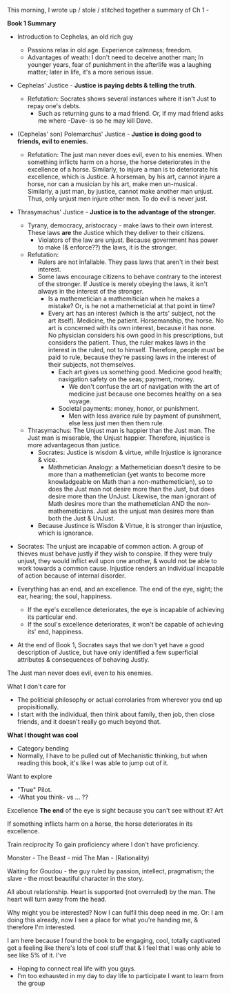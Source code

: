 This morning, I wrote up / stole / stitched together a summary of Ch 1 - 

**Book 1 Summary**

- Introduction to Cephelas, an old rich guy
	- Passions relax in old age. Experience calmness; freedom.
	- Advantages of weath: I don't need to deceive another man; In younger years, fear of punishment in the afterlife was a laughing matter; later in life, it's a more serious issue.
- Cephelas' Justice - **Justice is paying debts & telling the truth**.
	- Refutation: Socrates shows several instances where it isn't Just to repay one's debts.
		- Such as returning guns to a mad friend. Or, if my mad friend asks me where -Dave- is so he may kill Dave.


- (Cephelas' son) Polemarchus' Justice - **Justice is doing good to friends, evil to enemies.**
	- Refutation: The just man never does evil, even to his enemies.
		When something inflicts harm on a horse, the horse deteriorates in the excellence of a horse.
		Similarly, to injure a man is to deteriorate his excellence, which is Justice.
		 A horseman, by his art, cannot injure a horse, nor can a musician by his art, make men un-musical. Similarly, a just man, by justice, cannot make another man unjust. Thus, only unjust men injure other men. To do evil is never just.


- Thrasymachus' Justice - **Justice is to the advantage of the stronger.**
	- Tyrany, democracy, aristocracy - make laws to their own interest. These laws **are** the Justice which they deliver to their citizens. 
		- Violators of the law are unjust. Because government has power to make (& enforce??) the laws, it is the stronger.
	- Refutation:
		- Rulers are not infallable. They pass laws that aren't in their best interest.
		- Some laws encourage citizens to behave contrary to the interest of the stronger. If Justice is merely obeying the laws, it isn't always in the interest of the stronger.
			- Is a mathemetician a mathemitician when he makes a mistake? Or, is he not a mathemeticial at that point in time?
			- Every art has an interest (which is the arts' subject, not the art itself). Medicine, the patient. Horsemanship, the horse. No art is concerned with its own interest, because it has none. No physician considers his own good in his prescriptions, but considers the patient. Thus, the ruler makes laws in the interest in the ruled, not to himself. Therefore, people must be paid to rule, because they're passing laws in the interest of their subjects, not themselves.
				- Each art gives us something good. Medicine good health; navigation safety on the seas; payment, money.
					- We don't confuse the art of navigation with the art of medicine just because one becomes healthy on a sea voyage.
				- Societal payments: money, honor, or punishment.
					- Men with less avarice rule by payment of punshment, else less just men then them rule.
	- Thrasymachus: The Unjust man is happier than the Just man. The Just man is miserable, the Unjust happier. Therefore, injustice is more advantageous than justice.
		- Socrates: Justice is wisdom & virtue, while Injustice is ignorance & vice.
			- Mathmetician Analogy: a Mathemetician doesn't desire to be more than a mathemetician (yet wants to become more knowladgeable on Math than a non-mathemetician), so to does the Just man not desire more than the Just, but does desire more than the UnJust. Likewise, the man ignorant of Math desires more than the mathemetician AND the non-mathemeticians. Just as the unjust man desires more than both the Just & UnJust.
		- Because Justince is Wisdon & Virtue, it is stronger than injustice, which is ignorance.


- Socrates: The unjust are incapable of common action. A group of thieves must behave justly if they wish to conspire. If they were truly unjust, they would inflict evil upon one another, & would not be able to work towards a common cause. Injustice renders an individual incapable of action because of internal disorder.
- Everything has an end, and an excellence. The end of the eye, sight; the ear, hearing; the soul, happiness.
	- If the eye's excellence deteriorates, the eye is incapable of achieving its particular end.
	- If the soul's excellence deteriorates, it won't be capable of achieving its' end, happiness.
- At the end of Book 1, Socrates says that we don't yet have a good description of Justice, but have only identified a few superficial attributes & consequences of behaving Justly.


The Just man never does evil, even to his enemies.


What I don't care for
- The politicial philosophy or actual corrolaries from wherever you end up propisitionally.
- I start with the individual, then think about family, then job, then close friends, and it doesn't really go much beyond that.


**What I thought was cool**
- Category bending
- Normally, I have to be pulled out of Mechanistic thinking, but when reading this book, it's like I was able to jump out of it.


Want to explore
- "True" Pilot.
- -What you think- vs ... ??

Excellence
**The end** of the eye is sight because you can't see without it?
Art

If something inflicts harm on a horse, the horse deteriorates in its excellence.

Train reciprocity
To gain proficiency where I don't have proficiency.

Monster - 
The Beast - mid
The Man - (Rationality)

Waiting for Goudou - the guy ruled by passion, intellect, pragmatism; the slave - the most beautiful character in the story.

All about relationship. Heart is supported (not overruled) by the man. The heart will turn away from the head.

Why might you be interested? Now I can fulfil this deep need in me.
Or: I am doing this already, now I see a place for what you're handing me, & therefore I'm interested.



I am here because I found the book to be engaging, cool, totally captivated
got a feeling like there's lots of cool stuff that & I feel that I was only able to see like 5% of it.
I've 
- Hoping to connect real life with you guys.
- I'm too exhausted in my day to day life to participate 
I want to learn from the group

